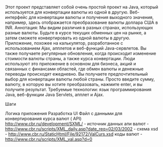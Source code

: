 Этот проект представляет собой очень простой проект на Java, который используется для конвертации валюты из одной в другую. Веб-интерфейс для конвертации валюты и получения выходного значения, например, здесь отображается преобразование валюты доллара США в INR. Аннотация: Мы видим различия в разных странах, использующих разные валюты. Будьте в курсе текущих обменных цен на рынке, а затем сможете конвертировать из одной валюты в другую. Приложение, похожее на калькулятор, разработанное с использованием Ajax, апплетов и веб-функций Java-сервлетов. Вы также получаете регулярные обновления, когда происходит изменение стоимости валюты страны, а также курса конвертации. Люди используют это приложение в основном для бизнеса, акций и связанных с финансами областей, где обмен валюты и денежные переводы происходят ежедневно. Вы получаете предпочтительный выбор для конвертации валюты любой страны. Просто введите сумму, валюту, в которую вы хотите преобразовать, нажмите enter, и вы получите результат.
Требуемые технологии: язык программирования Java, веб-функции Java Servlets, апплет и Ajax.

Шаги

Логика приложения
Разработка UI
Файл с данными для конвертирования курса валют ( API)
http://www.cbr.ru/development/SXML/ - источник данных
апи валют - http://www.cbr.ru/scripts/XML_daily.asp?date_req=02/03/2002 -
схема xsd - http://www.cbr.ru/StaticHtml/File/92172/ValCurs.xsd
коды валют - http://www.cbr.ru/scripts/XML_val.asp?d=0